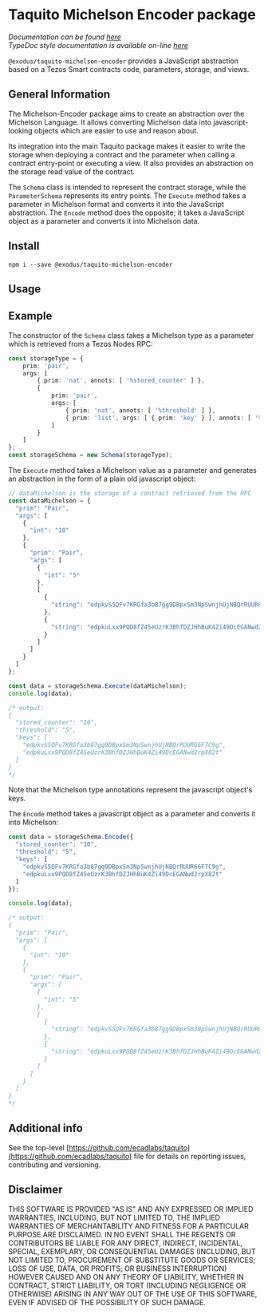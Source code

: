 
# Taquito Michelson Encoder package
*Documentation can be found [here](https://tezostaquito.io/docs/michelson_encoder)*  
*TypeDoc style documentation is available on-line [here](https://tezostaquito.io/typedoc/modules/_taquito_michelson_encoder.html)*

`@exodus/taquito-michelson-encoder` provides a JavaScript abstraction based on a Tezos Smart contracts code, parameters, storage, and views.

## General Information

The Michelson-Encoder package aims to create an abstraction over the Michelson Language. It allows converting Michelson data into javascript-looking objects which are easier to use and reason about.

Its integration into the main Taquito package makes it easier to write the storage when deploying a contract and the parameter when calling a contract entry-point or executing a view. It also provides an abstraction on the storage read value of the contract. 

The `Schema` class is intended to represent the contract storage, while the `ParameterSchema` represents its entry points. The `Execute` method takes a parameter in Michelson format and converts it into the JavaScript abstraction. The `Encode` method does the opposite; it takes a JavaScript object as a parameter and converts it into Michelson data.

## Install 
```
npm i --save @exodus/taquito-michelson-encoder
```

## Usage

## Example

The constructor of the `Schema` class takes a Michelson type as a parameter which is retrieved from a Tezos Nodes RPC:

```ts
const storageType = {
    prim: 'pair',
    args: [
        { prim: 'nat', annots: [ '%stored_counter' ] },
        {
            prim: 'pair',
            args: [
                { prim: 'nat', annots: [ '%threshold' ] },
                { prim: 'list', args: [ { prim: 'key' } ], annots: [ '%keys' ] }
            ]
        }
    ]
};
const storageSchema = new Schema(storageType);
```

The `Execute` method takes a Michelson value as a parameter and generates an abstraction in the form of a plain old javascript object:

```ts
// dataMichelson is the storage of a contract retrieved from the RPC
const dataMichelson = {
  "prim": "Pair",
  "args": [
    {
      "int": "10"
    },
    {
      "prim": "Pair",
      "args": [
        {
          "int": "5"
        },
        [
          {
            "string": "edpkvS5QFv7KRGfa3b87gg9DBpxSm3NpSwnjhUjNBQrRUUR66F7C9g"
          },
          {
            "string": "edpkuLxx9PQD8fZ45eUzrK3BhfDZJHhBuK4Zi49DcEGANwd2rpX82t"
          }
        ]
      ]
    }
  ]
};

const data = storageSchema.Execute(dataMichelson);
console.log(data);

/* output:
{
  "stored_counter": "10",
  "threshold": "5",
  "keys": [
    "edpkvS5QFv7KRGfa3b87gg9DBpxSm3NpSwnjhUjNBQrRUUR66F7C9g",
    "edpkuLxx9PQD8fZ45eUzrK3BhfDZJHhBuK4Zi49DcEGANwd2rpX82t"
  ]
} 
*/
```

Note that the Michelson type annotations represent the javascript object's keys.


The `Encode` method takes a javascript object as a parameter and converts it into Michelson:

```ts
const data = storageSchema.Encode({
  "stored_counter": "10",
  "threshold": "5",
  "keys": [
    "edpkvS5QFv7KRGfa3b87gg9DBpxSm3NpSwnjhUjNBQrRUUR66F7C9g",
    "edpkuLxx9PQD8fZ45eUzrK3BhfDZJHhBuK4Zi49DcEGANwd2rpX82t"
  ]
});

console.log(data);

/* output:
{
  "prim": "Pair",
  "args": [
    {
      "int": "10"
    },
    {
      "prim": "Pair",
      "args": [
        {
          "int": "5"
        },
        [
          {
            "string": "edpkvS5QFv7KRGfa3b87gg9DBpxSm3NpSwnjhUjNBQrRUUR66F7C9g"
          },
          {
            "string": "edpkuLxx9PQD8fZ45eUzrK3BhfDZJHhBuK4Zi49DcEGANwd2rpX82t"
          }
        ]
      ]
    }
  ]
} 
*/
```
## Additional info

See the top-level [https://github.com/ecadlabs/taquito](https://github.com/ecadlabs/taquito) file for details on reporting issues, contributing and versioning.

## Disclaimer

THIS SOFTWARE IS PROVIDED "AS IS" AND ANY EXPRESSED OR IMPLIED WARRANTIES, INCLUDING, BUT NOT LIMITED TO, THE IMPLIED WARRANTIES OF MERCHANTABILITY AND FITNESS FOR A PARTICULAR PURPOSE ARE DISCLAIMED. IN NO EVENT SHALL THE REGENTS OR CONTRIBUTORS BE LIABLE FOR ANY DIRECT, INDIRECT, INCIDENTAL, SPECIAL, EXEMPLARY, OR CONSEQUENTIAL DAMAGES (INCLUDING, BUT NOT LIMITED TO, PROCUREMENT OF SUBSTITUTE GOODS OR SERVICES; LOSS OF USE, DATA, OR PROFITS; OR BUSINESS INTERRUPTION) HOWEVER CAUSED AND ON ANY THEORY OF LIABILITY, WHETHER IN CONTRACT, STRICT LIABILITY, OR TORT (INCLUDING NEGLIGENCE OR OTHERWISE) ARISING IN ANY WAY OUT OF THE USE OF THIS SOFTWARE, EVEN IF ADVISED OF THE POSSIBILITY OF SUCH DAMAGE.
